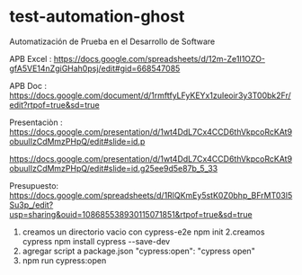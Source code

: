 # test-automation-ghost

Automatización de Prueba en el Desarrollo de Software

APB Excel : https://docs.google.com/spreadsheets/d/12m-Ze1I1OZO-gfA5VE14nZgiGHah0psj/edit#gid=668547085

APB Doc : https://docs.google.com/document/d/1rmftfyLFyKEYx1zuIeoir3y3T00bk2Fr/edit?rtpof=true&sd=true

Presentaciòn : https://docs.google.com/presentation/d/1wt4DdL7Cx4CCD6thVkpcoRcKAt9obuulIzCdMmzPHpQ/edit#slide=id.p


https://docs.google.com/presentation/d/1wt4DdL7Cx4CCD6thVkpcoRcKAt9obuulIzCdMmzPHpQ/edit#slide=id.g25ee9d5e87b_5_33

Presupuesto: https://docs.google.com/spreadsheets/d/1RlQKmEy5stK0Z0bhp_BFrMT03l5Su3p_/edit?usp=sharing&ouid=108685538930115071851&rtpof=true&sd=true

1. creamos un directorio vacio con cypress-e2e
npm init
2.creamos cypress 
npm install cypress --save-dev
3. agregar script a package.json
"cypress:open": "cypress open"
4. npm run cypress:open

